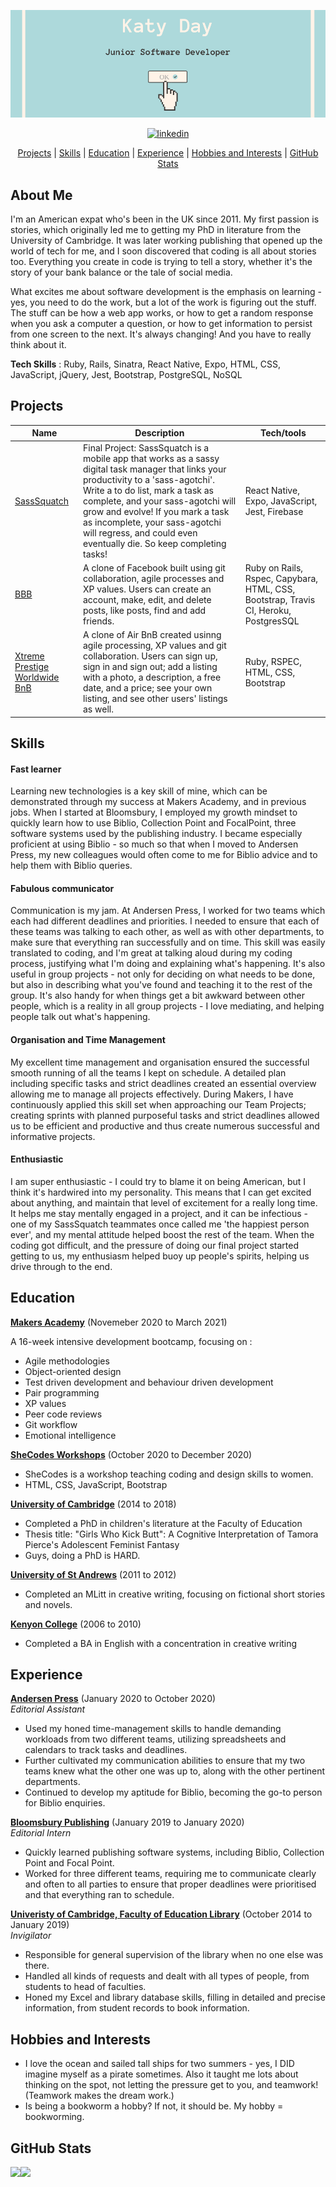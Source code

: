 ![README Banner](banner1.png)

<div align="center">

<a href='https://www.linkedin.com/in/katy-day-07334646/'>
<img src="https://www.iconfinder.com/data/icons/free-social-icons/67/linkedin_circle_color-512.png" alt="linkedin" hspace="50" height="42" width="42"></a>

[Projects](#Projects) | [Skills](#skills) | [Education](#education) | [Experience](#experience) | [Hobbies and Interests](#hobbies-and-interests) | [GitHub Stats](#github-stats)

</div>

## About Me

I'm an American expat who's been in the UK since 2011. My first passion is stories, which originally led me to getting my PhD in literature from the University of Cambridge. It was later working publishing that opened up the world of tech for me, and I soon discovered that coding is all about stories too. Everything you create in code is trying to tell a story, whether it's the story of your bank balance or the tale of social media.

What excites me about software development is the emphasis on learning - yes, you need to do the work, but a lot of the work is figuring out the stuff. The stuff can be how a web app works, or how to get a random response when you ask a computer a question, or how to get information to persist from one screen to the next. It's always changing! And you have to really think about it.

**Tech Skills** : Ruby, Rails, Sinatra, React Native, Expo, HTML, CSS, JavaScript, jQuery, Jest, Bootstrap, PostgreSQL, NoSQL

## Projects

| Name                                                                                       | Description                                                                                                                                                                                                                                                                                                                                                 | Tech/tools                                                                           |
| ------------------------------------------------------------------------------------------ | ----------------------------------------------------------------------------------------------------------------------------------------------------------------------------------------------------------------------------------------------------------------------------------------------------------------------------------------------------------- | ------------------------------------------------------------------------------------ |
| [SassSquatch](https://github.com/day-katy/SassTask)                                        | Final Project: SassSquatch is a mobile app that works as a sassy digital task manager that links your productivity to a 'sass-agotchi'. Write a to do list, mark a task as complete, and your sass-agotchi will grow and evolve! If you mark a task as incomplete, your sass-agotchi will regress, and could even eventually die. So keep completing tasks! | React Native, Expo, JavaScript, Jest, Firebase                                       |
| [BBB](https://github.com/day-katy/acebook-BBB)                                             | A clone of Facebook built using git collaboration, agile processes and XP values. Users can create an account, make, edit, and delete posts, like posts, find and add friends.                                                                                                                                                                              | Ruby on Rails, Rspec, Capybara, HTML, CSS, Bootstrap, Travis CI, Heroku, PostgresSQL |
| [Xtreme Prestige Worldwide BnB](https://github.com/day-katy/Xtreme_Prestige_Worldwide_BnB) | A clone of Air BnB created usinng agile processing, XP values and git collaboration. Users can sign up, sign in and sign out; add a listing with a photo, a description, a free date, and a price; see your own listing, and see other users' listings as well.                                                                                             | Ruby, RSPEC, HTML, CSS, Bootstrap                                           |

## Skills

#### Fast learner

Learning new technologies is a key skill of mine, which can be demonstrated through my success at Makers Academy, and in previous jobs. When I started at Bloomsbury, I employed my growth mindset to quickly learn how to use Biblio, Collection Point and FocalPoint, three software systems used by the publishing industry. I became especially proficient at using Biblio - so much so that when I moved to Andersen Press, my new colleagues would often come to me for Biblio advice and to help them with Biblio queries.

#### Fabulous communicator

Communication is my jam. At Andersen Press, I worked for two teams which each had different deadlines and priorities. I needed to ensure that each of these teams was talking to each other, as well as with other departments, to make sure that everything ran successfully and on time. This skill was easily translated to coding, and I'm great at talking aloud during my coding process, justifying what I'm doing and explaining what's happening. It's also useful in group projects - not only for deciding on what needs to be done, but also in describing what you've found and teaching it to the rest of the group. It's also handy for when things get a bit awkward between other people, which is a reality in all group projects - I love mediating, and helping people talk out what's happening.

#### Organisation and Time Management

My excellent time management and organisation ensured the successful smooth running of all the teams I kept on schedule. A detailed plan including specific tasks and strict deadlines created an essential overview allowing me to manage all projects effectively. During Makers, I have continuously applied this skill set when approaching our Team Projects; creating sprints with planned purposeful tasks and strict deadlines allowed us to be efficient and productive and thus create numerous successful and informative projects.

#### Enthusiastic

I am super enthusiastic - I could try to blame it on being American, but I think it's hardwired into my personality. This means that I can get excited about anything, and maintain that level of excitement for a really long time. It helps me stay mentally engaged in a project, and it can be infectious - one of my SassSquatch teammates once called me 'the happiest person ever', and my mental attitude helped boost the rest of the team. When the coding got difficult, and the pressure of doing our final project started getting to us, my enthusiasm helped buoy up people's spirits, helping us drive through to the end.

## Education

**[Makers Academy](https://makers.tech/about-us/)** (Novemeber 2020 to March 2021)

A 16-week intensive development bootcamp, focusing on :

- Agile methodologies
- Object-oriented design
- Test driven development and behaviour driven development
- Pair programming
- XP values
- Peer code reviews
- Git workflow
- Emotional intelligence

**[SheCodes Workshops](https://www.shecodes.io/)** (October 2020 to December 2020)

- SheCodes is a workshop teaching coding and design skills to women.
- HTML, CSS, JavaScript, Bootstrap

**[University of Cambridge](https://www.educ.cam.ac.uk/research/groups/childrensliterature/)** (2014 to 2018)

- Completed a PhD in children's literature at the Faculty of Education
- Thesis title: "Girls Who Kick Butt": A Cognitive Interpretation of Tamora Pierce's Adolescent Feminist Fantasy
- Guys, doing a PhD is HARD.

**[University of St Andrews](https://www.st-andrews.ac.uk/subjects/english/creative-writing-mlitt/)** (2011 to 2012)

- Completed an MLitt in creative writing, focusing on fictional short stories and novels.

**[Kenyon College](https://www.kenyon.edu/)** (2006 to 2010)

- Completed a BA in English with a concentration in creative writing

## Experience

**[Andersen Press](https://www.andersenpress.co.uk/)** (January 2020 to October 2020)  
_Editorial Assistant_

- Used my honed time-management skills to handle demanding workloads from two different teams, utilizing spreadsheets and calendars to track tasks and deadlines.
- Further cultivated my communication abilities to ensure that my two teams knew what the other one was up to, along with the other pertinent departments.
- Continued to develop my aptitude for Biblio, becoming the go-to person for Biblio enquiries.

**[Bloomsbury Publishing](https://www.bloomsbury.com/uk/)** (January 2019 to January 2020)  
_Editorial Intern_

- Quickly learned publishing software systems, including Biblio, Collection Point and Focal Point.
- Worked for three different teams, requiring me to communicate clearly and often to all parties to ensure that proper deadlines were prioritised and that everything ran to schedule.

**[Univeristy of Cambridge, Faculty of Education Library](https://www.educ.cam.ac.uk/library/)** (October 2014 to January 2019)  
_Invigilator_

- Responsible for general supervision of the library when no one else was there.
- Handled all kinds of requests and dealt with all types of people, from students to head of faculties.
- Honed my Excel and library database skills, filling in detailed and precise information, from student records to book information.

## Hobbies and Interests

- I love the ocean and sailed tall ships for two summers - yes, I DID imagine myself as a pirate sometimes. Also it taught me lots about thinking on the spot, not letting the pressure get to you, and teamwork! (Teamwork makes the dream work.)
- Is being a bookworm a hobby? If not, it should be. My hobby = bookworming.

## GitHub Stats

<div>
<a href="https://github-readme-stats.vercel.app/api?username=day-katy&show_icons=true&theme=react">
  <img  align="left" src="https://github-readme-stats.vercel.app/api?username=day-katy&show_icons=true&theme=react" />
</a>
  
  
<a href="https://github-readme-stats.vercel.app/api/top-langs/?username=day-katy&theme=react&hide=SCSS">
  <img align="left" src="https://github-readme-stats.vercel.app/api/top-langs/?username=day-katy&theme=react&hide=SCSS" />
</a>
</div>
